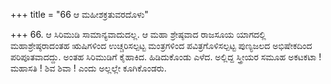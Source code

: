 +++
title = "66 ಆ ಮಹೀಶಕ್ರತುವರದೊಳು"

+++
66. ಆ ಸಿರಿಮುಡಿ ಸಾಮಾನ್ಯವಾದುದಲ್ಲ. ಆ ಮಹಾ ಶ್ರೇಷ್ಠವಾದ ರಾಜಸೂಯ ಯಾಗದಲ್ಲಿ ಮಹಾಶ್ರೇಷ್ಠರಾದಂತಹ ಋಷಿಗಳಿಂದ ಉಚ್ಚರಿಸಲ್ಪಟ್ಟ ಮಂತ್ರಗಳಿಂದ ಪವಿತ್ರಗೊಳಿಸಲ್ಪಟ್ಟ ಪುಣ್ಯಜಲದ ಅಭಿಷೇಕದಿಂದ ಪರಿಪೂತವಾದದ್ದು. ಅಂತಹ ಸಿರಿಮುಡಿಗೆ ಕೈಹಾಕಿದ. ಹಿಡಿದುಕೊಂಡು ಎಳೆದ. ಅಲ್ಲಿದ್ದ ಸ್ತ್ರೀಯರ ಸಮೂಹ ಅಕಟಕಟಾ ! ಮಹಾಸತಿ ! ಶಿವ ಶಿವಾ ! ಎಂದು ಅಲ್ಲಲ್ಲೇ ಕೂಗಿಕೊಂಡರು.